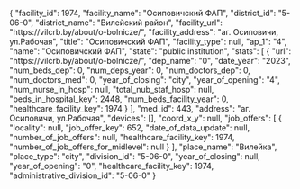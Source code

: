 {
    "facility_id": 1974,
    "facility_name": "Осиповичский ФАП",
    "district_id": "5-06-0",
    "district_name": "Вилейский район",
    "facility_url": "https:\/\/vilcrb.by\/about\/o-bolnicze\/",
    "facility_address": "аг. Осиповичи, ул.Рабочая",
    "title": "Осиповичский ФАП",
    "facility_type": null,
    "ap_1": "4",
    "name": "Осиповичский ФАП",
    "state": "public institution",
    "stats": [
        {
            "url": "https:\/\/vilcrb.by\/about\/o-bolnicze\/",
            "dep_name": "0",
            "date_year": "2023",
            "num_beds_dep": 0,
            "num_deps_year": 0,
            "num_doctors_dep": 0,
            "num_doctors_med": 0,
            "year_of_closing": "city",
            "year_of_opening": "4",
            "num_nurse_in_hosp": null,
            "total_nub_staf_hosp": null,
            "beds_in_hospital_key": 2448,
            "num_beds_facility_year": 0,
            "healthcare_facility_key": 1974
        }
    ],
    "med_id": 443,
    "address": "аг. Осиповичи, ул.Рабочая",
    "devices": [],
    "coord_x_y": null,
    "job_offers": [
        {
            "locality": null,
            "job_offer_key": 652,
            "date_of_data_update": null,
            "number_of_job_offers": null,
            "healthcare_facility_key": 1974,
            "number_of_job_offers_for_midlevel": null
        }
    ],
    "place_name": "Вилейка",
    "place_type": "city",
    "division_id": "5-06-0",
    "year_of_closing": null,
    "year_of_opening": "0",
    "healthcare_facility_key": 1974,
    "administrative_division_id": "5-06-0"
}
